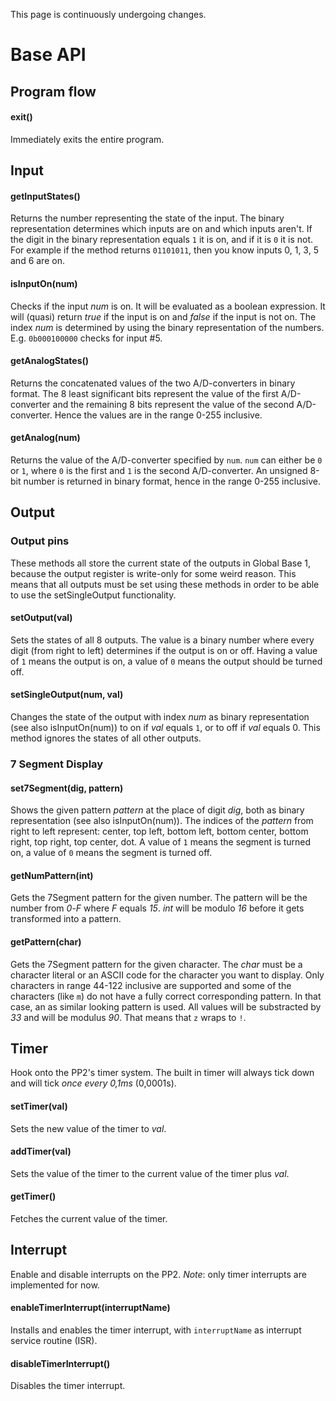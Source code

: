 This page is continuously undergoing changes.

# Base API

## Program flow

#### exit()
Immediately exits the entire program.

## Input

#### getInputStates()
Returns the number representing the state of the input. The binary representation determines which inputs are on and which inputs aren't. If the digit in the binary representation equals `1` it is on, and if it is `0` it is not. For example if the method returns `01101011`, then you know inputs 0, 1, 3, 5 and 6 are on.

#### isInputOn(num)
Checks if the input *num* is on. It will be evaluated as a boolean expression. It will (quasi) return *true* if the input is on and *false* if the input is not on. The index *num* is determined by using the binary representation of the numbers. E.g. `0b000100000` checks for input #5.

#### getAnalogStates()
Returns the concatenated values of the two A/D-converters in binary format. The 8 least significant bits represent the value of the first A/D-converter and the remaining 8 bits represent the value of the second A/D-converter. Hence the values are in the range 0-255 inclusive.

#### getAnalog(num)
Returns the value of the A/D-converter specified by `num`. `num` can either be `0` or `1`, where `0` is the first and `1` is the second A/D-converter. An unsigned 8-bit number is returned in binary format, hence in the range 0-255 inclusive.

## Output

### Output pins

These methods all store the current state of the outputs in Global Base 1, because the output register is write-only for some weird reason. This means that all outputs must be set using these methods in order to be able to use the setSingleOutput functionality.

#### setOutput(val)
Sets the states of all 8 outputs. The value is a binary number where every digit (from right to left) determines if the output is on or off. Having a value of `1` means the output is on, a value of `0` means the output should be turned off.

#### setSingleOutput(num, val)
Changes the state of the output with index *num* as binary representation (see also isInputOn(num)) to on if *val* equals `1`, or to off if *val* equals 0. This method ignores the states of all other outputs.

### 7 Segment Display

#### set7Segment(dig, pattern)
Shows the given pattern *pattern* at the place of digit *dig*, both as binary representation (see also isInputOn(num)). The indices of the *pattern* from right to left represent: center, top left, bottom left, bottom center, bottom right, top right, top center, dot. A value of `1` means the segment is turned on, a value of `0` means the segment is turned off.

#### getNumPattern(int)
Gets the 7Segment pattern for the given number. The pattern will be the number from *0*-*F* where *F* equals *15*. *int* will be modulo *16* before it gets transformed into a pattern.

#### getPattern(char)
Gets the 7Segment pattern for the given character. The *char* must be a character literal or an ASCII code for the character you want to display. Only characters in range 44-122 inclusive are supported and some of the characters (like `m`) do not have a fully correct corresponding pattern. In that case, an as similar looking pattern is used. All values will be substracted by *33* and will be modulus *90*. That means that `z` wraps to `!`.

## Timer

Hook onto the PP2's timer system. The built in timer will always tick down and will tick *once every 0,1ms* (0,0001s).

#### setTimer(val)
Sets the new value of the timer to *val*.

#### addTimer(val)
Sets the value of the timer to the current value of the timer plus *val*.

#### getTimer()
Fetches the current value of the timer.

## Interrupt

Enable and disable interrupts on the PP2. _Note_: only timer interrupts are implemented for now.

#### enableTimerInterrupt(interruptName)
Installs and enables the timer interrupt, with `interruptName` as interrupt service routine (ISR).

#### disableTimerInterrupt()
Disables the timer interrupt.
